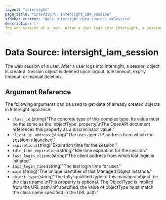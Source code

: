 ```yaml
---
layout: "intersight"
page_title: "Intersight: intersight_iam_session"
sidebar_current: "docs-intersight-data-source-iamSession"
description: |-
The web session of a user. After a user logs into Intersight, a session object is created. Session object is deleted upon logout, idle timeout, expiry timeout, or manual deletion.
---
```


# Data Source: intersight_iam_session
The web session of a user. After a user logs into Intersight, a session object is created. Session object is deleted upon logout, idle timeout, expiry timeout, or manual deletion.
## Argument Reference
The following arguments can be used to get data of already created objects in Intersight appliance:
* `class_id`:(string)"The concrete type of this complex type. Its value must be the same as the 'objectType' property.\nThe OpenAPI document references this property as a discriminator value."
* `client_ip_address`:(string)"The user agent IP address from which the session is launched."
* `expiration`:(string)"Expiration time for the session."
* `idle_time_expiration`:(string)"Idle time expiration for the session."
* `last_login_client`:(string)"The client address from which last login is initiated."
* `last_login_time`:(string)"The last login time for user."
* `moid`:(string)"The unique identifier of this Managed Object instance."
* `object_type`:(string)"The fully-qualified type of this managed object, i.e. the class name.\nThis property is optional. The ObjectType is implied from the URL path.\nIf specified, the value of objectType must match the class name specified in the URL path."

